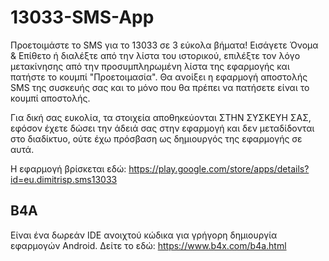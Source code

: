 # 13033-SMS-App

Προετοιμάστε το SMS για το 13033 σε 3 εύκολα βήματα! Εισάγετε Όνομα & Επίθετο ή διαλέξτε από την λίστα του ιστορικού, επιλέξτε τον λόγο μετακίνησης από την προσυμπληρωμένη λίστα της εφαρμογής και πατήστε το κουμπί "Προετοιμασία". Θα ανοίξει η εφαρμογή αποστολής SMS της συσκευής σας και το μόνο που θα πρέπει να πατήσετε είναι το κουμπί αποστολής.

Για δική σας ευκολία, τα στοιχεία αποθηκεύονται ΣΤΗΝ ΣΥΣΚΕΥΗ ΣΑΣ, εφόσον έχετε δώσει την άδειά σας στην εφαρμογή και δεν μεταδίδονται στο διαδίκτυο, ούτε έχω πρόσβαση ως δημιουργός της εφαρμογής σε αυτά.


Η εφαρμογή βρίσκεται εδώ: https://play.google.com/store/apps/details?id=eu.dimitrisp.sms13033


## B4A

Είναι ένα δωρεάν IDE ανοιχτού κώδικα για γρήγορη δημιουργία εφαρμογών Android. Δείτε το εδώ: https://www.b4x.com/b4a.html
